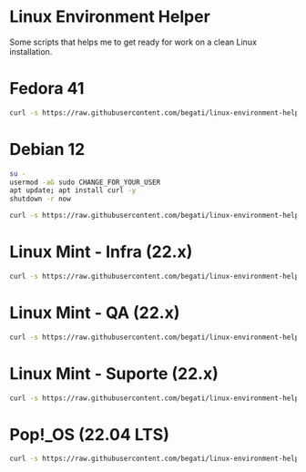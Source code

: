 # Linux Environment Helper

Some scripts that helps me to get ready for work on a clean Linux installation.

# Fedora 41

```bash
curl -s https://raw.githubusercontent.com/begati/linux-environment-helper/main/fedora-config.sh | sudo bash
```

# Debian 12

```bash
su -
usermod -aG sudo CHANGE_FOR_YOUR_USER
apt update; apt install curl -y
shutdown -r now

```
```bash
curl -s https://raw.githubusercontent.com/begati/linux-environment-helper/main/debian-config.sh | sudo bash

```

# Linux Mint - Infra (22.x)

```bash
curl -s https://raw.githubusercontent.com/begati/linux-environment-helper/main/mint-config-infra.sh | sudo bash
```

# Linux Mint - QA (22.x)

```bash
curl -s https://raw.githubusercontent.com/begati/linux-environment-helper/main/mint-config-qa.sh | sudo bash
```

# Linux Mint - Suporte (22.x)

```bash
curl -s https://raw.githubusercontent.com/begati/linux-environment-helper/main/mint-config-suporte.sh | sudo bash
```

# Pop!_OS (22.04 LTS)

```bash
curl -s https://raw.githubusercontent.com/begati/linux-environment-helper/main/popos-config.sh | sudo bash
```

